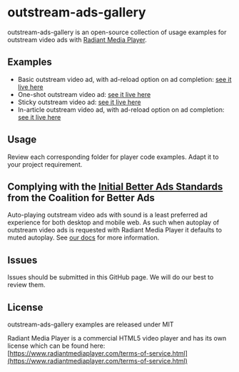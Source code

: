 # outstream-ads-gallery

outstream-ads-gallery is an open-source collection of usage examples for outstream video ads with [Radiant Media Player](https://www.radiantmediaplayer.com).

## Examples
- Basic outstream video ad, with ad-reload option on ad completion: [see it live here](https://www.radiantmediaplayer.com/docs/latest/gist/outstream-ads-gallery/basic-with-reload/)
- One-shot outstream video ad: [see it live here](https://www.radiantmediaplayer.com/docs/latest/gist/outstream-ads-gallery/one-shot/)
- Sticky outstream video ad: [see it live here](https://www.radiantmediaplayer.com/docs/latest/gist/outstream-ads-gallery/sticky/)
- In-article outstream video ad, with ad-reload option on ad completion: [see it live here](https://www.radiantmediaplayer.com/docs/latest/gist/outstream-ads-gallery/in-article/)

## Usage
Review each corresponding folder for player code examples. Adapt it to your project requirement.

## Complying with the [Initial Better Ads Standards](https://www.betterads.org/standards/) from the Coalition for Better Ads
Auto-playing outstream video ads with sound is a least preferred ad experience for both desktop and mobile 
web. As such when autoplay of outstream video ads is requested with Radiant Media Player it defaults to muted autoplay. See [our docs](https://www.radiantmediaplayer.com/docs/latest/outstream-video-ads.html#player-settings) for more information.

## Issues
Issues should be submitted in this GitHub page. We will do our best to review them.

## License
outstream-ads-gallery examples are released under MIT

Radiant Media Player is a commercial HTML5 video player and has its own license which can be found here: [https://www.radiantmediaplayer.com/terms-of-service.html](https://www.radiantmediaplayer.com/terms-of-service.html)
